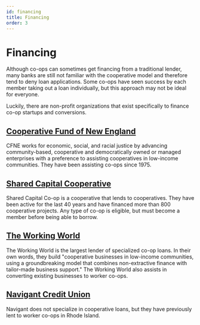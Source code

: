 ```yaml
---
id: financing
title: Financing
order: 3
---
```


# Financing
Although co-ops can sometimes get financing from a traditional lender, many banks are still not familiar with the cooperative model and therefore tend to deny loan applications. Some co-ops have seen success by each member taking out a loan individually, but this approach may not be ideal for everyone.

Luckily, there are non-profit organizations that exist specifically to finance co-op startups and conversions.

## [Cooperative Fund of New England](https://www.cooperativefund.org/)
CFNE works for economic, social, and racial justice by advancing community-based, cooperative and democratically owned or managed enterprises with a preference to assisting cooperatives in low-income communities. They have been assisting co-ops since 1975.

## [Shared Capital Cooperative](https://sharedcapital.coop/)
Shared Capital Co-op is a cooperative that lends to cooperatives. They have been active for the last 40 years and have financed more than 800 cooperative projects. Any type of co-op is eligible, but must become a member before being able to borrow.

## [The Working World](https://www.theworkingworld.org/us/)
The Working World is the largest lender of specialized co-op loans. In their own words, they build "cooperative businesses in low-income communities, using a groundbreaking model that combines non-extractive finance with tailor-made business support." The Working World also assists in converting existing businesses to worker co-ops.

## [Navigant Credit Union](https://navigantcu.org)
Navigant does not specialize in cooperative loans, but they have previously lent to worker co-ops in Rhode Island.